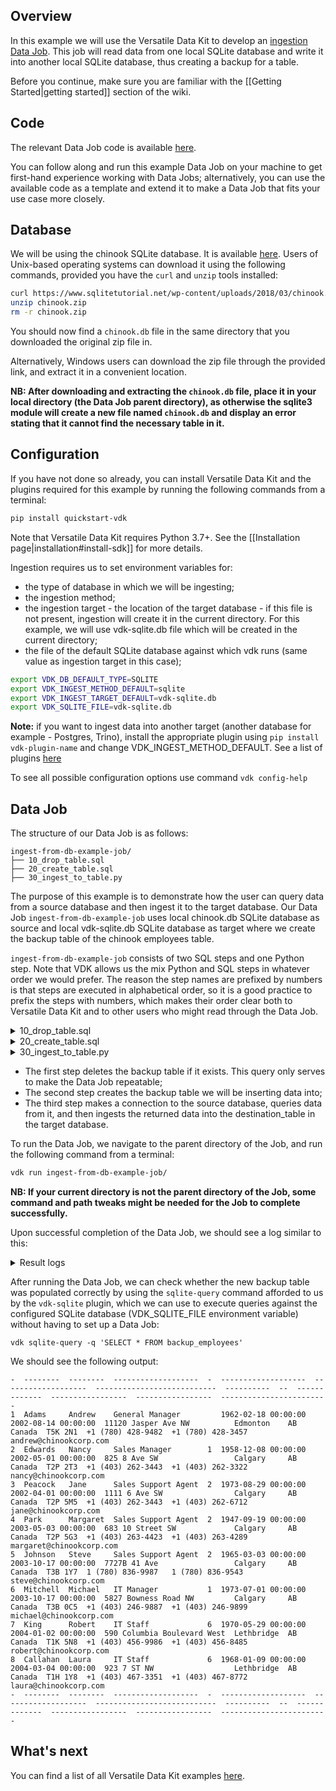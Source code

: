 ## Overview

In this example we will use the Versatile Data Kit to develop an [ingestion](https://github.com/vmware/versatile-data-kit/blob/main/projects/vdk-core/src/vdk/api/job_input.py#L90)
[Data Job](https://github.com/vmware/versatile-data-kit/wiki/dictionary#data-job).
This job will read data from one local SQLite database and write it into another local SQLite database, thus creating a backup for a table.

Before you continue, make sure you are familiar with the [[Getting Started|getting started]] section of the wiki.

## Code

The relevant Data Job code is available [here](https://github.com/vmware/versatile-data-kit/tree/main/examples/ingest-from-db-example).

You can follow along and run this example Data Job on your machine to get first-hand experience working with Data Jobs; alternatively, you can use the available code as a template and extend it to make a Data Job that fits your use case more closely.

## Database

We will be using the chinook SQLite database. It is available [here](https://www.sqlitetutorial.net/sqlite-sample-database/). Users of Unix-based operating systems can download it using the following commands, provided you have the `curl` and `unzip` tools installed:
```sh
curl https://www.sqlitetutorial.net/wp-content/uploads/2018/03/chinook.zip >> chinook.zip
unzip chinook.zip
rm -r chinook.zip
```
You should now find a `chinook.db` file in the same directory that you downloaded the original zip file in.

Alternatively, Windows users can download the zip file through the provided link, and extract it in a convenient location.

**NB: After downloading and extracting the `chinook.db` file, place it in your local directory (the Data Job parent directory), as otherwise the sqlite3 module will create a new file named `chinook.db` and display an error stating that it cannot find the necessary table in it.**

## Configuration

If you have not done so already, you can install Versatile Data Kit and the plugins required for this example by running the following commands from a terminal:
```sh
pip install quickstart-vdk
```
Note that Versatile Data Kit requires Python 3.7+. 
See the [[Installation page|installation#install-sdk]] for more details.

Ingestion requires us to set environment variables for:
- the type of database in which we will be ingesting;
- the ingestion method;
- the ingestion target - the location of the target database - if this file is not present, ingestion will create it in the current directory. For this example, we will use vdk-sqlite.db file which will be created in the current directory;
- the file of the default SQLite database against which vdk runs (same value as ingestion target in this case);

```sh
export VDK_DB_DEFAULT_TYPE=SQLITE
export VDK_INGEST_METHOD_DEFAULT=sqlite
export VDK_INGEST_TARGET_DEFAULT=vdk-sqlite.db
export VDK_SQLITE_FILE=vdk-sqlite.db
```

**Note:** if you want to ingest data into another target (another database for example - Postgres, Trino), install the appropriate plugin using `pip install vdk-plugin-name` and change VDK_INGEST_METHOD_DEFAULT. See a list of plugins [here](https://github.com/vmware/versatile-data-kit/wiki/Ingesting-data-from-DB-into-Database) 

To see all possible configuration options use command `vdk config-help`

## Data Job

The structure of our Data Job is as follows:

```
ingest-from-db-example-job/
├── 10_drop_table.sql
├── 20_create_table.sql
├── 30_ingest_to_table.py
```

The purpose of this example is to demonstrate how the user can query data from a source database and then ingest it to the
target database. Our Data Job `ingest-from-db-example-job` uses local chinook.db SQLite database as source and local vdk-sqlite.db SQLite database as target where we
create the backup table of the chinook employees table.

`ingest-from-db-example-job` consists of two SQL steps and one Python step. Note that VDK allows us the mix Python and SQL steps in whatever order we would prefer.
The reason the step names are prefixed by numbers is that steps are executed in alphabetical order, so it is a good practice to prefix the steps with numbers, which makes their order clear both to Versatile Data Kit and to other users who might read through the Data Job.

<details>
<summary>10_drop_table.sql</summary>
<pre>
DROP TABLE IF EXISTS backup_employees;
</pre>
</details>

<details>
<summary>20_create_table.sql</summary>
<pre>
CREATE TABLE backup_employees (
    EmployeeId INTEGER,
    LastName   NVARCHAR,
    FirstName  NVARCHAR,
    Title      NVARCHAR,
    ReportsTo  INTEGER,
    BirthDate  NVARCHAR,
    HireDate   NVARCHAR,
    Address    NVARCHAR,
    City       NVARCHAR,
    State      NVARCHAR,
    Country    NVARCHAR,
    PostalCode NVARCHAR,
    Phone      NVARCHAR,
    Fax        NVARCHAR,
    Email      NVARCHAR
);
</pre>
</details>

<details>
<summary>30_ingest_to_table.py</summary>
<pre>
import sqlite3<br><br>
def run(job_input):
    db_connection = sqlite3.connect(
        "chinook.db"
    )  # if chinook.db file is not in your current directory, replace "chinook.db" with the path to your chinook.db file
    cursor = db_connection.cursor()
    cursor.execute("SELECT * FROM employees")
    job_input.send_tabular_data_for_ingestion(
        cursor,
        column_names=[column_info[0] for column_info in cursor.description],
        destination_table="backup_employees",
    )
</pre>
</details>

- The first step deletes the backup table if it exists. This query only serves to make the Data Job repeatable;
- The second step creates the backup table we will be inserting data into;
- The third step makes a connection to the source database, queries data from it, and then ingests the returned data into the destination_table in the target database.

To run the Data Job, we navigate to the parent directory of the Job, and run the following command from a terminal:
```sh
vdk run ingest-from-db-example-job/
```

**NB: If your current directory is not the parent directory of the Job, some command and path tweaks might be needed for the Job to complete successfully.**

Upon successful completion of the Data Job, we should see a log similar to this:
<details>
<summary>Result logs</summary>
<pre>
2021-09-01 13:31:00,021=1630492260[VDK] ingest-from-db-example-job [INFO ] vdk.internal.builtin_plugins.run           cli_run.py:66   run_job         [OpId:1630492257-154210-b68194]- Data Job execution summary: {
  "data_job_name": "ingest-from-db-example-job",
  "execution_id": "1630492257-154210",
  "start_time": "2021-09-01T10:30:57.934062",
  "end_time": "2021-09-01T10:30:57.959046",
  "status": "success",
  "steps_list": [
    {
      "name": "10_drop_table.sql",
      "type": "sql",
      "start_time": "2021-09-01T10:30:57.934125",
      "end_time": "2021-09-01T10:30:57.941691",
      "status": "success",
      "details": null,
      "exception": null
    },
    {
      "name": "20_create_table.sql",
      "type": "sql",
      "start_time": "2021-09-01T10:30:57.941803",
      "end_time": "2021-09-01T10:30:57.946523",
      "status": "success",
      "details": null,
      "exception": null
    },
    {
      "name": "30_ingest_to_table.py",
      "type": "python",
      "start_time": "2021-09-01T10:30:57.946630",
      "end_time": "2021-09-01T10:30:57.958948",
      "status": "success",
      "details": null,
      "exception": null
    }
  ],
  "exception": null
}
</pre>
</details>

After running the Data Job, we can check whether the new backup table was populated correctly by using the `sqlite-query` command afforded to us by the `vdk-sqlite` plugin,
which we can use to execute queries against the configured SQLite database (VDK_SQLITE_FILE environment variable) without having to set up a Data Job:
```
vdk sqlite-query -q 'SELECT * FROM backup_employees'
```

We should see the following output:
```
-  --------  --------  -------------------  -  -------------------  -------------------  ---------------------------  ----------  --  ------  -------  -----------------  -----------------  ------------------------
1  Adams     Andrew    General Manager         1962-02-18 00:00:00  2002-08-14 00:00:00  11120 Jasper Ave NW          Edmonton    AB  Canada  T5K 2N1  +1 (780) 428-9482  +1 (780) 428-3457  andrew@chinookcorp.com
2  Edwards   Nancy     Sales Manager        1  1958-12-08 00:00:00  2002-05-01 00:00:00  825 8 Ave SW                 Calgary     AB  Canada  T2P 2T3  +1 (403) 262-3443  +1 (403) 262-3322  nancy@chinookcorp.com
3  Peacock   Jane      Sales Support Agent  2  1973-08-29 00:00:00  2002-04-01 00:00:00  1111 6 Ave SW                Calgary     AB  Canada  T2P 5M5  +1 (403) 262-3443  +1 (403) 262-6712  jane@chinookcorp.com
4  Park      Margaret  Sales Support Agent  2  1947-09-19 00:00:00  2003-05-03 00:00:00  683 10 Street SW             Calgary     AB  Canada  T2P 5G3  +1 (403) 263-4423  +1 (403) 263-4289  margaret@chinookcorp.com
5  Johnson   Steve     Sales Support Agent  2  1965-03-03 00:00:00  2003-10-17 00:00:00  7727B 41 Ave                 Calgary     AB  Canada  T3B 1Y7  1 (780) 836-9987   1 (780) 836-9543   steve@chinookcorp.com
6  Mitchell  Michael   IT Manager           1  1973-07-01 00:00:00  2003-10-17 00:00:00  5827 Bowness Road NW         Calgary     AB  Canada  T3B 0C5  +1 (403) 246-9887  +1 (403) 246-9899  michael@chinookcorp.com
7  King      Robert    IT Staff             6  1970-05-29 00:00:00  2004-01-02 00:00:00  590 Columbia Boulevard West  Lethbridge  AB  Canada  T1K 5N8  +1 (403) 456-9986  +1 (403) 456-8485  robert@chinookcorp.com
8  Callahan  Laura     IT Staff             6  1968-01-09 00:00:00  2004-03-04 00:00:00  923 7 ST NW                  Lethbridge  AB  Canada  T1H 1Y8  +1 (403) 467-3351  +1 (403) 467-8772  laura@chinookcorp.com
-  --------  --------  -------------------  -  -------------------  -------------------  ---------------------------  ----------  --  ------  -------  -----------------  -----------------  ------------------------
```

## What's next

You can find a list of all Versatile Data Kit examples [here](https://github.com/vmware/versatile-data-kit/wiki/Examples).
